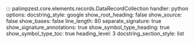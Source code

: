 <!-- ## Goal
Brief preamble with most content autogenerated from docstrings.
 -->

::: palimpzest.core.elements.records.DataRecordCollection
    handler: python
    options:
      docstring_style: google
      show_root_heading: false
      show_source: false
      show_bases: false
      line_length: 80
      separate_signature: true
      show_signature_annotations: true
      show_symbol_type_heading: true
      show_symbol_type_toc: true
      heading_level: 3
      docstring_section_style: list
